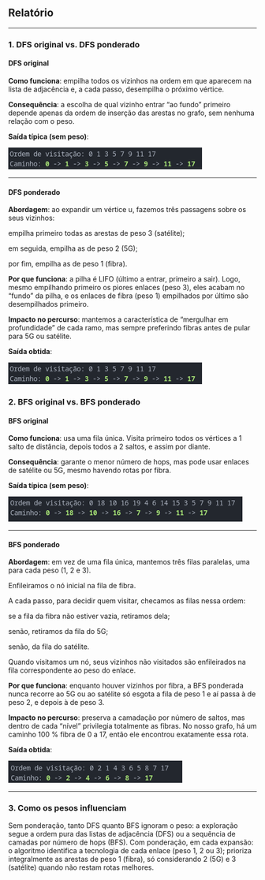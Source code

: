 ## Relatório
---
### 1. DFS original vs. DFS ponderado

#### DFS original

**Como funciona**: empilha todos os vizinhos na ordem em que aparecem na lista de adjacência e, a cada passo, desempilha o próximo vértice.

**Consequência**: a escolha de qual vizinho entrar “ao fundo” primeiro depende apenas da ordem de inserção das arestas no grafo, sem nenhuma relação com o peso.

**Saída típica (sem peso)**:

![DFS](assets/DFS.png) 

---
#### DFS ponderado

**Abordagem**: ao expandir um vértice u, fazemos três passagens sobre os seus vizinhos:

empilha primeiro todas as arestas de peso 3 (satélite);

em seguida, empilha as de peso 2 (5G);

por fim, empilha as de peso 1 (fibra).

**Por que funciona**: a pilha é LIFO (último a entrar, primeiro a sair). Logo, mesmo empilhando primeiro os piores enlaces (peso 3), eles acabam no “fundo” da pilha, e os enlaces de fibra (peso 1) empilhados por último  são desempilhados primeiro.

**Impacto no percurso**: mantemos a característica de “mergulhar em profundidade” de cada ramo, mas sempre preferindo fibras antes de pular para 5G ou satélite.

**Saída obtida**:

![DFS](assets/DFS.png) 

### 2. BFS original vs. BFS ponderado
#### BFS original

**Como funciona**: usa uma fila única. Visita primeiro todos os vértices a 1 salto de distância, depois todos a 2 saltos, e assim por diante.

**Consequência**: garante o menor número de hops, mas pode usar enlaces de satélite ou 5G, mesmo havendo rotas por fibra.

**Saída típica (sem peso)**:

![BFS não ponderado](assets/BFSNPOND.png)

---

#### BFS ponderado

**Abordagem**: em vez de uma fila única, mantemos três filas paralelas, uma para cada peso (1, 2 e 3).

Enfileiramos o nó inicial na fila de fibra.

A cada passo, para decidir quem visitar, checamos as filas nessa ordem:

se a fila da fibra não estiver vazia, retiramos dela;

senão, retiramos da fila do 5G;

senão, da fila do satélite.

Quando visitamos um nó, seus vizinhos não visitados são enfileirados na fila correspondente ao peso do enlace.

**Por que funciona**: enquanto houver vizinhos por fibra, a BFS ponderada nunca recorre ao 5G ou ao satélite  só esgota a fila de peso 1 e aí passa à de peso 2, e depois à de peso 3.

**Impacto no percurso**: preserva a camadação por número de saltos, mas dentro de cada “nível” privilegia totalmente as fibras. No nosso grafo, há um caminho 100 % fibra de 0 a 17, então ele encontrou exatamente essa rota.

**Saída obtida**:

![BFS Pond](assets/BFS.png)

---

### 3. Como os pesos influenciam
Sem ponderação, tanto DFS quanto BFS ignoram o peso: a exploração segue a ordem pura das listas de adjacência (DFS) ou a sequência de camadas por número de hops (BFS).
Com ponderação, em cada expansão:
o algoritmo identifica a tecnologia de cada enlace (peso 1, 2 ou 3);
prioriza integralmente as arestas de peso 1 (fibra), só considerando 2 (5G) e 3 (satélite) quando não restam rotas melhores.

